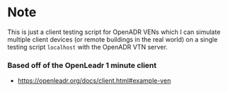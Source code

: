 # Note
This is just a client testing script for OpenADR VENs which I can simulate multiple client devices (or remote buildings in the real world) on a single testing script `localhost` with the OpenADR VTN server.

### Based off of the OpenLeadr 1 minute client
* https://openleadr.org/docs/client.html#example-ven